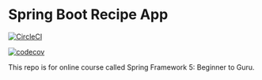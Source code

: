 # Spring Boot Recipe App

[![CircleCI](https://circleci.com/gh/RaggerBreak/spring5-recipe-app.svg?style=svg&circle-token=dfa5ecdc086445ef546afe85800a1a483c4fba97)](https://circleci.com/gh/RaggerBreak/spring5-recipe-app)


[![codecov](https://codecov.io/gh/RaggerBreak/spring5-recipe-app/branch/master/graph/badge.svg?token=ARI5X2PQJ6)](https://codecov.io/gh/RaggerBreak/spring5-recipe-app)

This repo is for online course called Spring Framework 5: Beginner to Guru.